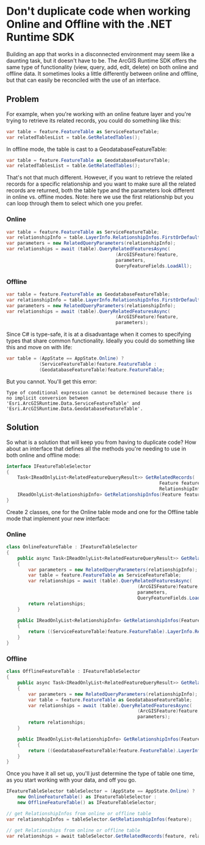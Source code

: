 # Don't duplicate code when working Online and Offline with the .NET Runtime SDK

Building an app that works in a disconnected environment may seem like a daunting task, but it doesn't have to be. The ArcGIS Runtime SDK offers the same type of functionality (view, query, add, edit, delete) on both online and offline data. It sometimes looks a little differently between online and offline, but that can easily be reconciled with the use of an interface. 

## Problem

For example, when you're working with an online feature layer and you're trying to retrieve its related records, you could do something like this:

```csharp
var table = feature.FeatureTable as ServiceFeatureTable;
var relatedTablesList = table.GetRelatedTables();
```

In offline mode, the table is cast to a GeodatabaseFeatureTable:

```csharp
var table = feature.FeatureTable as GeodatabaseFeatureTable;
var relatedTablesList = table.GetRelatedTables();
```

That's not that much different. However, if you want to retrieve the related records for a specific relationship and you want to make sure all the related records are returned, both the table type and the parameters look different in online vs. offline modes. Note: here we use the first relationship but you can loop through them to select which one you prefer.

### Online

```csharp
var table = feature.FeatureTable as ServiceFeatureTable;
var relationshipInfo = table.LayerInfo.RelationshipInfos.FirstOrDefault();
var parameters = new RelatedQueryParameters(relationshipInfo);
var relationships = await (table).QueryRelatedFeaturesAsync(
                                        (ArcGISFeature)feature,
                                        parameters,
                                        QueryFeatureFields.LoadAll);
```

### Offline

```csharp
var table = feature.FeatureTable as GeodatabaseFeatureTable;
var relationshipInfo = table.LayerInfo.RelationshipInfos.FirstOrDefault();
var parameters = new RelatedQueryParameters(relationshipInfo);
var relationships = await (table).QueryRelatedFeaturesAsync(
                                        (ArcGISFeature)feature,
                                        parameters);
```

Since C# is type-safe, it is at a disadvantage when it comes to specifying types that share common functionality. Ideally you could do something like this and move on with life:

```csharp
var table = (AppState == AppState.Online) ?
            (ServiceFeatureTable)feature.FeatureTable :
            (GeodatabaseFeatureTable)feature.FeatureTable;
```

But you cannot. You'll get this error:

`Type of conditional expression cannot be determined because there is no implicit conversion between 'Esri.ArcGISRuntime.Data.ServiceFeatureTable' and 'Esri.ArcGISRuntime.Data.GeodatabaseFeatureTable'.`

## Solution

So what is a solution that will keep you from having to duplicate code? How about an interface that defines all the methods you're needing to use in both online and offline mode:

```csharp
interface IFeatureTableSelector
{
    Task<IReadOnlyList<RelatedFeatureQueryResult>> GetRelatedRecords(
                                                        Feature feature,
                                                        RelationshipInfo relationshipInfo);
    IReadOnlyList<RelationshipInfo> GetRelationshipInfos(Feature feature);
}
```

Create 2 classes, one for the Online table mode and one for the Offline table mode that implement your new interface:

### Online

```csharp
class OnlineFeatureTable : IFeatureTableSelector
{
    public async Task<IReadOnlyList<RelatedFeatureQueryResult>> GetRelatedRecords(Feature feature, RelationshipInfo relationshipInfo)
    {
        var parameters = new RelatedQueryParameters(relationshipInfo);
        var table = feature.FeatureTable as ServiceFeatureTable;
        var relationships = await (table).QueryRelatedFeaturesAsync(
                                                (ArcGISFeature)feature,
                                                parameters,
                                                QueryFeatureFields.LoadAll);
        return relationships;
    }

    public IReadOnlyList<RelationshipInfo> GetRelationshipInfos(Feature feature)
    {
        return ((ServiceFeatureTable)feature.FeatureTable).LayerInfo.RelationshipInfos;
    }
}
```

### Offline

```csharp
class OfflineFeatureTable : IFeatureTableSelector
{
    public async Task<IReadOnlyList<RelatedFeatureQueryResult>> GetRelatedRecords(Feature feature, RelationshipInfo relationshipInfo)
    {
        var parameters = new RelatedQueryParameters(relationshipInfo);
        var table = feature.FeatureTable as GeodatabaseFeatureTable;
        var relationships = await (table).QueryRelatedFeaturesAsync(
                                                (ArcGISFeature)feature,
                                                parameters);
        return relationships;
    }

    public IReadOnlyList<RelationshipInfo> GetRelationshipInfos(Feature feature)
    {
        return ((GeodatabaseFeatureTable)feature.FeatureTable).LayerInfo.RelationshipInfos;
    }
}
```

Once you have it all set up, you'll just determine the type of table one time, as you start working with your data, and off you go.

```csharp
IFeatureTableSelector tableSelector = (AppState == AppState.Online) ?
    new OnlineFeatureTable() as IFeatureTableSelector :
    new OfflineFeatureTable() as IFeatureTableSelector;

// get RelationshipInfos from online or offline table
var relationshipInfos = tableSelector.GetRelationshipInfos(feature);

// get Relationships from online or offline table
var relationships = await tableSelector.GetRelatedRecords(feature, relationshipInfo);
```
